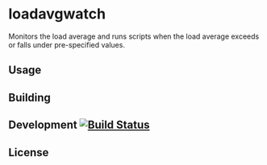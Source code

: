 # loadavgwatch

Monitors the load average and runs scripts when the load average
exceeds or falls under pre-specified values.

## Usage

## Building

## Development [![Build Status](https://travis-ci.org/Barro/loadavgwatch.svg?branch=master)](https://travis-ci.org/Barro/loadavgwatch)

## License
